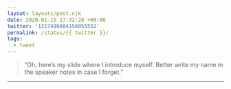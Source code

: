 ```yaml
---
layout: layouts/post.njk
date: 2020-01-15 17:32:28 +00:00
twitter: '1217499804156055552'
permalink: /status/{{ twitter }}/
tags: 
  - tweet
---
```


> “Oh, here’s my slide where I introduce myself. Better write my name in the speaker notes in case I forget.”

---
